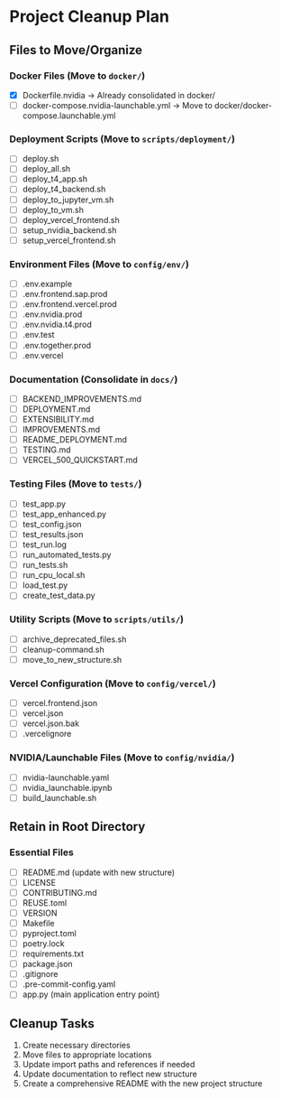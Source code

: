 # Project Cleanup Plan

## Files to Move/Organize

### Docker Files (Move to `docker/`)
- [x] Dockerfile.nvidia → Already consolidated in docker/
- [ ] docker-compose.nvidia-launchable.yml → Move to docker/docker-compose.launchable.yml

### Deployment Scripts (Move to `scripts/deployment/`)
- [ ] deploy.sh
- [ ] deploy_all.sh
- [ ] deploy_t4_app.sh
- [ ] deploy_t4_backend.sh
- [ ] deploy_to_jupyter_vm.sh
- [ ] deploy_to_vm.sh
- [ ] deploy_vercel_frontend.sh
- [ ] setup_nvidia_backend.sh
- [ ] setup_vercel_frontend.sh

### Environment Files (Move to `config/env/`)
- [ ] .env.example
- [ ] .env.frontend.sap.prod
- [ ] .env.frontend.vercel.prod
- [ ] .env.nvidia.prod
- [ ] .env.nvidia.t4.prod
- [ ] .env.test
- [ ] .env.together.prod
- [ ] .env.vercel

### Documentation (Consolidate in `docs/`)
- [ ] BACKEND_IMPROVEMENTS.md
- [ ] DEPLOYMENT.md
- [ ] EXTENSIBILITY.md
- [ ] IMPROVEMENTS.md
- [ ] README_DEPLOYMENT.md
- [ ] TESTING.md
- [ ] VERCEL_500_QUICKSTART.md

### Testing Files (Move to `tests/`)
- [ ] test_app.py
- [ ] test_app_enhanced.py
- [ ] test_config.json
- [ ] test_results.json
- [ ] test_run.log
- [ ] run_automated_tests.py
- [ ] run_tests.sh
- [ ] run_cpu_local.sh
- [ ] load_test.py
- [ ] create_test_data.py

### Utility Scripts (Move to `scripts/utils/`)
- [ ] archive_deprecated_files.sh
- [ ] cleanup-command.sh
- [ ] move_to_new_structure.sh

### Vercel Configuration (Move to `config/vercel/`)
- [ ] vercel.frontend.json
- [ ] vercel.json
- [ ] vercel.json.bak
- [ ] .vercelignore

### NVIDIA/Launchable Files (Move to `config/nvidia/`)
- [ ] nvidia-launchable.yaml
- [ ] nvidia_launchable.ipynb
- [ ] build_launchable.sh

## Retain in Root Directory

### Essential Files
- [ ] README.md (update with new structure)
- [ ] LICENSE
- [ ] CONTRIBUTING.md
- [ ] REUSE.toml
- [ ] VERSION
- [ ] Makefile
- [ ] pyproject.toml
- [ ] poetry.lock
- [ ] requirements.txt
- [ ] package.json
- [ ] .gitignore
- [ ] .pre-commit-config.yaml
- [ ] app.py (main application entry point)

## Cleanup Tasks

1. Create necessary directories
2. Move files to appropriate locations
3. Update import paths and references if needed
4. Update documentation to reflect new structure
5. Create a comprehensive README with the new project structure